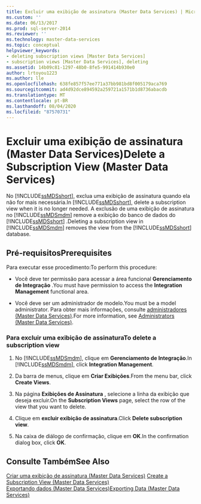 ```yaml
---
title: Excluir uma exibição de assinatura (Master Data Services) | Microsoft Docs
ms.custom: ''
ms.date: 06/13/2017
ms.prod: sql-server-2014
ms.reviewer: ''
ms.technology: master-data-services
ms.topic: conceptual
helpviewer_keywords:
- deleting subscription views [Master Data Services]
- subscription views [Master Data Services], deleting
ms.assetid: 14b09c81-1297-48b0-8fe5-991414b930e0
author: lrtoyou1223
ms.author: lle
ms.openlocfilehash: 638fe857f57ee771a37bb981bd8f005179aca769
ms.sourcegitcommit: ad4d92dce894592a259721a1571b1d8736abacdb
ms.translationtype: MT
ms.contentlocale: pt-BR
ms.lasthandoff: 08/04/2020
ms.locfileid: "87570731"
---
```

# <a name="delete-a-subscription-view-master-data-services"></a><span data-ttu-id="4850d-102">Excluir uma exibição de assinatura (Master Data Services)</span><span class="sxs-lookup"><span data-stu-id="4850d-102">Delete a Subscription View (Master Data Services)</span></span>
  <span data-ttu-id="4850d-103">No [!INCLUDE[ssMDSshort](../includes/ssmdsshort-md.md)], exclua uma exibição de assinatura quando ela não for mais necessária.</span><span class="sxs-lookup"><span data-stu-id="4850d-103">In [!INCLUDE[ssMDSshort](../includes/ssmdsshort-md.md)], delete a subscription view when it is no longer needed.</span></span> <span data-ttu-id="4850d-104">A exclusão de uma exibição de assinatura no [!INCLUDE[ssMDSmdm](../includes/ssmdsmdm-md.md)] remove a exibição do banco de dados do [!INCLUDE[ssMDSshort](../includes/ssmdsshort-md.md)] .</span><span class="sxs-lookup"><span data-stu-id="4850d-104">Deleting a subscription view in [!INCLUDE[ssMDSmdm](../includes/ssmdsmdm-md.md)] removes the view from the [!INCLUDE[ssMDSshort](../includes/ssmdsshort-md.md)] database.</span></span>  
  
## <a name="prerequisites"></a><span data-ttu-id="4850d-105">Pré-requisitos</span><span class="sxs-lookup"><span data-stu-id="4850d-105">Prerequisites</span></span>  
 <span data-ttu-id="4850d-106">Para executar esse procedimento:</span><span class="sxs-lookup"><span data-stu-id="4850d-106">To perform this procedure:</span></span>  
  
-   <span data-ttu-id="4850d-107">Você deve ter permissão para acessar a área funcional **Gerenciamento de Integração** .</span><span class="sxs-lookup"><span data-stu-id="4850d-107">You must have permission to access the **Integration Management** functional area.</span></span>  
  
-   <span data-ttu-id="4850d-108">Você deve ser um administrador de modelo.</span><span class="sxs-lookup"><span data-stu-id="4850d-108">You must be a model administrator.</span></span> <span data-ttu-id="4850d-109">Para obter mais informações, consulte [administradores &#40;Master Data Services&#41;](administrators-master-data-services.md).</span><span class="sxs-lookup"><span data-stu-id="4850d-109">For more information, see [Administrators &#40;Master Data Services&#41;](administrators-master-data-services.md).</span></span>  
  
### <a name="to-delete-a-subscription-view"></a><span data-ttu-id="4850d-110">Para excluir uma exibição de assinatura</span><span class="sxs-lookup"><span data-stu-id="4850d-110">To delete a subscription view</span></span>  
  
1.  <span data-ttu-id="4850d-111">No [!INCLUDE[ssMDSmdm](../includes/ssmdsmdm-md.md)], clique em **Gerenciamento de Integração**.</span><span class="sxs-lookup"><span data-stu-id="4850d-111">In [!INCLUDE[ssMDSmdm](../includes/ssmdsmdm-md.md)], click **Integration Management**.</span></span>  
  
2.  <span data-ttu-id="4850d-112">Da barra de menus, clique em **Criar Exibições**.</span><span class="sxs-lookup"><span data-stu-id="4850d-112">From the menu bar, click **Create Views**.</span></span>  
  
3.  <span data-ttu-id="4850d-113">Na página **Exibições de Assinatura** , selecione a linha da exibição que deseja excluir.</span><span class="sxs-lookup"><span data-stu-id="4850d-113">On the **Subscription Views** page, select the row of the view that you want to delete.</span></span>  
  
4.  <span data-ttu-id="4850d-114">Clique em **excluir exibição de assinatura**.</span><span class="sxs-lookup"><span data-stu-id="4850d-114">Click **Delete subscription view**.</span></span>  
  
5.  <span data-ttu-id="4850d-115">Na caixa de diálogo de confirmação, clique em **OK**.</span><span class="sxs-lookup"><span data-stu-id="4850d-115">In the confirmation dialog box, click **OK**.</span></span>  
  
## <a name="see-also"></a><span data-ttu-id="4850d-116">Consulte Também</span><span class="sxs-lookup"><span data-stu-id="4850d-116">See Also</span></span>  
 <span data-ttu-id="4850d-117">[Criar uma exibição de assinatura &#40;Master Data Services&#41;](create-a-subscription-view-to-export-data-master-data-services.md) </span><span class="sxs-lookup"><span data-stu-id="4850d-117">[Create a Subscription View &#40;Master Data Services&#41;](create-a-subscription-view-to-export-data-master-data-services.md) </span></span>  
 [<span data-ttu-id="4850d-118">Exportando dados &#40;Master Data Services&#41;</span><span class="sxs-lookup"><span data-stu-id="4850d-118">Exporting Data &#40;Master Data Services&#41;</span></span>](overview-exporting-data-master-data-services.md)  
  
  
